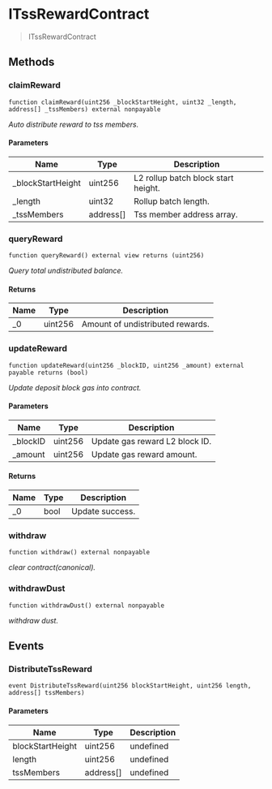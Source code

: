 # ITssRewardContract



> ITssRewardContract





## Methods

### claimReward

```solidity
function claimReward(uint256 _blockStartHeight, uint32 _length, address[] _tssMembers) external nonpayable
```



*Auto distribute reward to tss members.*

#### Parameters

| Name | Type | Description |
|---|---|---|
| _blockStartHeight | uint256 | L2 rollup batch block start height.
| _length | uint32 | Rollup batch length.
| _tssMembers | address[] | Tss member address array.

### queryReward

```solidity
function queryReward() external view returns (uint256)
```



*Query total undistributed balance.*


#### Returns

| Name | Type | Description |
|---|---|---|
| _0 | uint256 | Amount of undistributed rewards.

### updateReward

```solidity
function updateReward(uint256 _blockID, uint256 _amount) external payable returns (bool)
```



*Update deposit block gas into contract.*

#### Parameters

| Name | Type | Description |
|---|---|---|
| _blockID | uint256 | Update gas reward L2 block ID.
| _amount | uint256 | Update gas reward amount.

#### Returns

| Name | Type | Description |
|---|---|---|
| _0 | bool | Update success.

### withdraw

```solidity
function withdraw() external nonpayable
```



*clear contract(canonical).*


### withdrawDust

```solidity
function withdrawDust() external nonpayable
```



*withdraw dust.*




## Events

### DistributeTssReward

```solidity
event DistributeTssReward(uint256 blockStartHeight, uint256 length, address[] tssMembers)
```





#### Parameters

| Name | Type | Description |
|---|---|---|
| blockStartHeight  | uint256 | undefined |
| length  | uint256 | undefined |
| tssMembers  | address[] | undefined |




